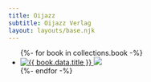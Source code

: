 ```yaml
---
title: Oijazz
subtitle: Oijazz Verlag
layout: layouts/base.njk
---
```


<ul class="product-list">
{%- for book in collections.book -%}
  <li>
    <a href="{{ book.url }}">
      <img src="/images/products/{{ book.data.cover | smallImage }}" alt="{{ book.data.title }}">
      <img class="product-list__shadow-image" src="/images/products/{{ book.data.cover | smallImage }}" aria-hidden>
    </a>
  </li>
{%- endfor -%}
</ul>
